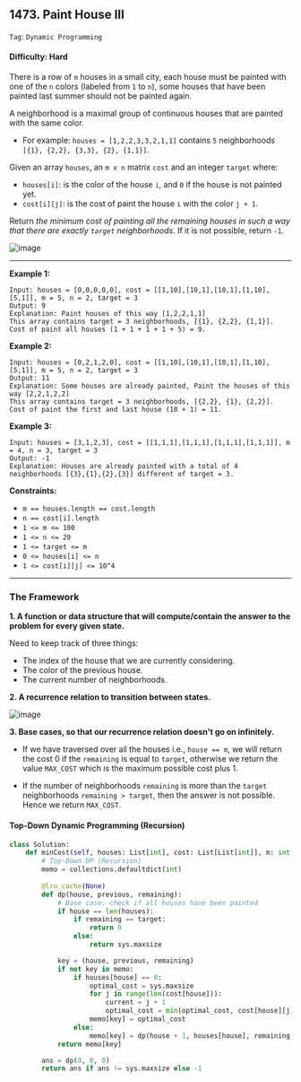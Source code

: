 ## 1473. Paint House III

```Tag```: ```Dynamic Programming```

#### Difficulty: Hard

There is a row of ```m``` houses in a small city, each house must be painted with one of the ```n``` colors (labeled from ```1``` to ```n```), some houses that have been painted last summer should not be painted again.

A neighborhood is a maximal group of continuous houses that are painted with the same color.

- For example: ```houses = [1,2,2,3,3,2,1,1]``` contains ```5``` neighborhoods ```[{1}, {2,2}, {3,3}, {2}, {1,1}]```.

Given an array ```houses```, an ```m x n``` matrix ```cost``` and an integer ```target``` where:

- ```houses[i]```: is the color of the house ```i```, and ```0``` if the house is not painted yet.
- ```cost[i][j]```: is the cost of paint the house ```i``` with the color ```j + 1```.

Return _the minimum cost of painting all the remaining houses in such a way that there are exactly ```target``` neighborhoods_. If it is not possible, return ```-1```.

![image](https://user-images.githubusercontent.com/35042430/221300389-b2698b69-ed9a-43af-a240-f6b2d45f5dca.png)

---

__Example 1:__
```
Input: houses = [0,0,0,0,0], cost = [[1,10],[10,1],[10,1],[1,10],[5,1]], m = 5, n = 2, target = 3
Output: 9
Explanation: Paint houses of this way [1,2,2,1,1]
This array contains target = 3 neighborhoods, [{1}, {2,2}, {1,1}].
Cost of paint all houses (1 + 1 + 1 + 1 + 5) = 9.
```

__Example 2:__
```
Input: houses = [0,2,1,2,0], cost = [[1,10],[10,1],[10,1],[1,10],[5,1]], m = 5, n = 2, target = 3
Output: 11
Explanation: Some houses are already painted, Paint the houses of this way [2,2,1,2,2]
This array contains target = 3 neighborhoods, [{2,2}, {1}, {2,2}]. 
Cost of paint the first and last house (10 + 1) = 11.
```

__Example 3:__
```
Input: houses = [3,1,2,3], cost = [[1,1,1],[1,1,1],[1,1,1],[1,1,1]], m = 4, n = 3, target = 3
Output: -1
Explanation: Houses are already painted with a total of 4 neighborhoods [{3},{1},{2},{3}] different of target = 3.
```

__Constraints:__

- ```m == houses.length == cost.length```
- ```n == cost[i].length```
- ```1 <= m <= 100```
- ```1 <= n <= 20```
- ```1 <= target <= m```
- ```0 <= houses[i] <= n```
- ```1 <= cost[i][j] <= 10^4```

---

### The Framework

__1. A function or data structure that will compute/contain the answer to the problem for every given state.__

Need to keep track of three things:

- The index of the house that we are currently considering.
- The color of the previous house.
- The current number of neighborhoods.

__2. A recurrence relation to transition between states.__

![image](https://leetcode.com/problems/paint-house-iii/Figures/1473/1473A.png)

__3. Base cases, so that our recurrence relation doesn't go on infinitely.__

- If we have traversed over all the houses i.e., ```house == m```, we will return the cost 0 if the ```remaining``` is equal to ```target```, otherwise we return the value ```MAX_COST``` which is the maximum possible cost plus 1.

- If the number of neighborhoods ```remaining``` is more than the ```target``` neighborhoods ```remaining > target```, then the answer is not possible. Hence we return ```MAX_COST```.

#### Top-Down Dynamic Programming (Recursion)

```Python
class Solution:
    def minCost(self, houses: List[int], cost: List[List[int]], m: int, n: int, target: int) -> int:
        # Top-Down DP (Recursion)
        memo = collections.defaultdict(int)
        
        @lru_cache(None)
        def dp(house, previous, remaining):
            # Base case: check if all houses have been painted
            if house == len(houses):
                if remaining == target:
                    return 0
                else:
                    return sys.maxsize

            key = (house, previous, remaining)
            if not key in memo:
                if houses[house] == 0:
                    optimal_cost = sys.maxsize
                    for j in range(len(cost[house])):
                        current = j + 1
                        optimal_cost = min(optimal_cost, cost[house][j] + dp(house + 1, current, remaining + int(current != previous)))
                    memo[key] = optimal_cost
                else:
                    memo[key] = dp(house + 1, houses[house], remaining + int(houses[house] != previous))
            return memo[key]

        ans = dp(0, 0, 0)
        return ans if ans != sys.maxsize else -1 
```
